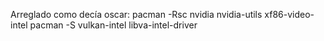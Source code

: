 Arreglado como decía oscar:
pacman -Rsc nvidia nvidia-utils xf86-video-intel
pacman -S vulkan-intel libva-intel-driver
